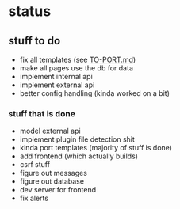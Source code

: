 # status

## stuff to do

* fix all templates (see [TO-PORT.md](TO-PORT.md))
* make all pages use the db for data
* implement internal api
* implement external api
* better config handling (kinda worked on a bit)

### stuff that is done

* model external api
* implement plugin file detection shit
* kinda port templates (majority of stuff is done)
* add frontend (which actually builds)
* csrf stuff
* figure out messages
* figure out database
* dev server for frontend
* fix alerts

